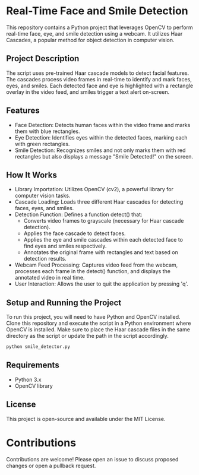 # Real-Time Face and Smile Detection
This repository contains a Python project that leverages OpenCV to perform real-time face, eye, and smile detection using a webcam. It utilizes Haar Cascades, a popular method for object detection in computer vision.

## Project Description
The script uses pre-trained Haar cascade models to detect facial features. The cascades process video frames in real-time to identify and mark faces, eyes, and smiles. Each detected face and eye is highlighted with a rectangle overlay in the video feed, and smiles trigger a text alert on-screen.

## Features
- Face Detection: Detects human faces within the video frame and marks them with blue rectangles.
- Eye Detection: Identifies eyes within the detected faces, marking each with green rectangles.
- Smile Detection: Recognizes smiles and not only marks them with red rectangles but also displays a message "Smile Detected!" on the screen.

## How It Works
- Library Importation: Utilizes OpenCV (cv2), a powerful library for computer vision tasks.
- Cascade Loading: Loads three different Haar cascades for detecting faces, eyes, and smiles.
- Detection Function: Defines a function detect() that:
  * Converts video frames to grayscale (necessary for Haar cascade detection).
  * Applies the face cascade to detect faces.
  * Applies the eye and smile cascades within each detected face to find eyes and smiles respectively.
  * Annotates the original frame with rectangles and text based on detection results.
- Webcam Feed Processing: Captures video feed from the webcam, processes each frame in the detect() function, and displays the annotated video in real time.
- User Interaction: Allows the user to quit the application by pressing 'q'.

## Setup and Running the Project
To run this project, you will need to have Python and OpenCV installed. Clone this repository and execute the script in a Python environment where OpenCV is installed. Make sure to place the Haar cascade files in the same directory as the script or update the path in the script accordingly.

```bash
python smile_detector.py
```

## Requirements
- Python 3.x
- OpenCV library

## License
This project is open-source and available under the MIT License.

# Contributions
Contributions are welcome! Please open an issue to discuss proposed changes or open a pullback request.
